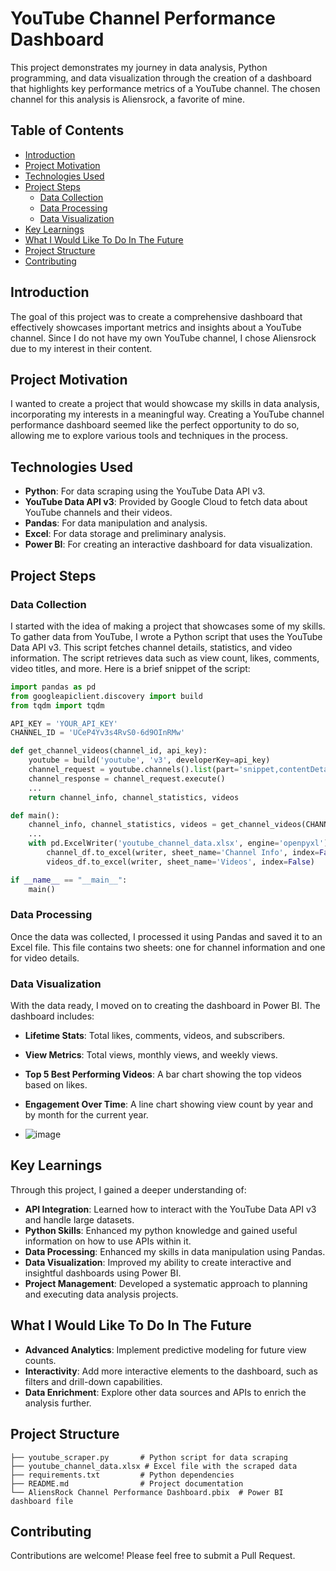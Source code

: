 
# YouTube Channel Performance Dashboard

This project demonstrates my journey in data analysis, Python programming, and data visualization through the creation of a dashboard that highlights key performance metrics of a YouTube channel. The chosen channel for this analysis is Aliensrock, a favorite of mine.

## Table of Contents

- [Introduction](#introduction)
- [Project Motivation](#project-motivation)
- [Technologies Used](#technologies-used)
- [Project Steps](#project-steps)
  - [Data Collection](#data-collection)
  - [Data Processing](#data-processing)
  - [Data Visualization](#data-visualization)
- [Key Learnings](#key-learnings)
- [What I Would Like To Do In The Future](#what-i-would-like-to-do-in-the-future)
- [Project Structure](#project-structure)
- [Contributing](#contributing)

## Introduction

The goal of this project was to create a comprehensive dashboard that effectively showcases important metrics and insights about a YouTube channel. Since I do not have my own YouTube channel, I chose Aliensrock due to my interest in their content.

## Project Motivation

I wanted to create a project that would showcase my skills in data analysis, incorporating my interests in a meaningful way. Creating a YouTube channel performance dashboard seemed like the perfect opportunity to do so, allowing me to explore various tools and techniques in the process.

## Technologies Used

- **Python**: For data scraping using the YouTube Data API v3.
- **YouTube Data API v3**: Provided by Google Cloud to fetch data about YouTube channels and their videos.
- **Pandas**: For data manipulation and analysis.
- **Excel**: For data storage and preliminary analysis.
- **Power BI**: For creating an interactive dashboard for data visualization.

## Project Steps

### Data Collection

I started with the idea of making a project that showcases some of my skills. To gather data from YouTube, I wrote a Python script that uses the YouTube Data API v3. This script fetches channel details, statistics, and video information. The script retrieves data such as view count, likes, comments, video titles, and more. Here is a brief snippet of the script:

```python
import pandas as pd
from googleapiclient.discovery import build
from tqdm import tqdm

API_KEY = 'YOUR_API_KEY'
CHANNEL_ID = 'UCeP4Yv3s4RvS0-6d9OInRMw'

def get_channel_videos(channel_id, api_key):
    youtube = build('youtube', 'v3', developerKey=api_key)
    channel_request = youtube.channels().list(part='snippet,contentDetails,statistics', id=channel_id)
    channel_response = channel_request.execute()
    ...
    return channel_info, channel_statistics, videos

def main():
    channel_info, channel_statistics, videos = get_channel_videos(CHANNEL_ID, API_KEY)
    ...
    with pd.ExcelWriter('youtube_channel_data.xlsx', engine='openpyxl') as writer:
        channel_df.to_excel(writer, sheet_name='Channel Info', index=False)
        videos_df.to_excel(writer, sheet_name='Videos', index=False)

if __name__ == "__main__":
    main()
```

### Data Processing

Once the data was collected, I processed it using Pandas and saved it to an Excel file. This file contains two sheets: one for channel information and one for video details.

### Data Visualization

With the data ready, I moved on to creating the dashboard in Power BI. The dashboard includes:

- **Lifetime Stats**: Total likes, comments, videos, and subscribers.
- **View Metrics**: Total views, monthly views, and weekly views.
- **Top 5 Best Performing Videos**: A bar chart showing the top videos based on likes.
- **Engagement Over Time**: A line chart showing view count by year and by month for the current year.

- ![image](https://github.com/RunnyEgg/Youtube-Dashboard/assets/145708300/638dd477-8e6b-4b43-a0b7-e2dbe80ec0e4)


## Key Learnings

Through this project, I gained a deeper understanding of:

- **API Integration**: Learned how to interact with the YouTube Data API v3 and handle large datasets.
- **Python Skills**: Enhanced my python knowledge and gained useful information on how to use APIs within it.
- **Data Processing**: Enhanced my skills in data manipulation using Pandas.
- **Data Visualization**: Improved my ability to create interactive and insightful dashboards using Power BI.
- **Project Management**: Developed a systematic approach to planning and executing data analysis projects.

## What I Would Like To Do In The Future

- **Advanced Analytics**: Implement predictive modeling for future view counts.
- **Interactivity**: Add more interactive elements to the dashboard, such as filters and drill-down capabilities.
- **Data Enrichment**: Explore other data sources and APIs to enrich the analysis further.

## Project Structure

```
├── youtube_scraper.py       # Python script for data scraping
├── youtube_channel_data.xlsx # Excel file with the scraped data
├── requirements.txt         # Python dependencies
├── README.md                # Project documentation
└── AliensRock Channel Performance Dashboard.pbix  # Power BI dashboard file
```

## Contributing

Contributions are welcome! Please feel free to submit a Pull Request.

